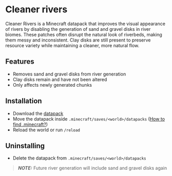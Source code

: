 # Cleaner rivers

Cleaner Rivers is a Minecraft datapack that improves the visual appearance of rivers by disabling the generation of sand and gravel disks in river biomes.
These patches often disrupt the natural look of riverbeds, making them messy and inconsistent.
Clay disks are still present to preserve resource variety while maintaining a cleaner, more natural flow.

## Features
- Removes sand and gravel disks from river generation
- Clay disks remain and have not been altered
- Only affects newly generated chunks

## Installation

- Download the [datapack](https://github.com/Neluxx/cleaner-rivers/releases/latest)
- Move the datapack inside ``.minecraft/saves/<world>/datapacks`` ([How to find .minecraft?](https://minecraft.wiki/w/.minecraft#Locating))
- Reload the world or run ``/reload``

## Uninstalling

- Delete the datapack from ``.minecraft/saves/<world>/datapacks``

> **_NOTE:_** Future river generation will include sand and gravel disks again
